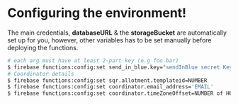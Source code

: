 
# Configuring the environment!
The main credentials, **databaseURL** & the **storageBucket** are automatically set up for you, however, other variables has to be set manually before deploying the functions.
  
```sh
# each arg must have at least 2-part key (e.g foo.bar)
$ firebase functions:config:set send_in_blue.key="sendInBlue secret Key"
# Coordinator details
$ firebase functions:config:set sqr.allotment.templateid=NUMBER
$ firebase functions:config:set coordinator.email_address='EMAIL'
$ firebase functions:config:set coordinator.timeZoneOffset=NUMBER of HOURs

```

